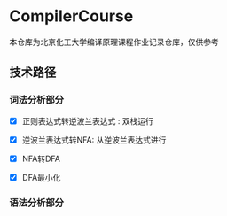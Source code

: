 # CompilerCourse
本仓库为北京化工大学编译原理课程作业记录仓库，仅供参考



## 技术路径

### 词法分析部分

- [x]  正则表达式转逆波兰表达式 : 双栈运行
- [x] 逆波兰表达式转NFA: 从逆波兰表达式进行
- [x] NFA转DFA
- [x] DFA最小化



### 语法分析部分

